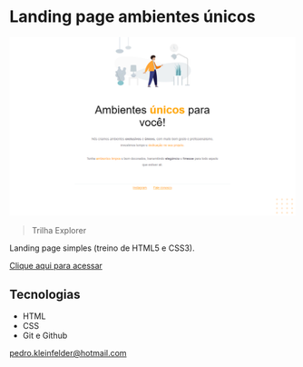 # Landing page ambientes únicos

![preview](./.github/preview.jpg)

> Trilha Explorer

Landing page simples (treino de HTML5 e CSS3).

[Clique aqui para acessar](https://pedro-k.github.io/ambientes_unicos/)

## Tecnologias

- HTML
- CSS
- Git e Github


pedro.kleinfelder@hotmail.com